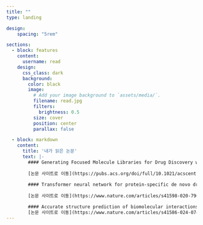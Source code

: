 ```yaml
---
title: ""
type: landing

design:
    spacing: "5rem"

sections:
  - block: features
    content:
      username: read
    design:
      css_class: dark
      background: 
        color: black
        image:
          # Add your image background to `assets/media/`.
          filename: read.jpg
          filters:
            brightness: 0.5
          size: cover
          position: center
          parallax: false

  - block: markdown
    content:
      title: '내가 읽은 논문'
      text: |-
        #### Generating Focused Molecule Libraries for Drug Discovery with Recurrent Neural Networks
        
        [논문 사이트로 이동](https://pubs.acs.org/doi/full/10.1021/acscentsci.7b00512)
        
        #### Transformer neural network for protein-specific de novo drug generation as a machine translation problem</p>
        
        [논문 사이트로 이동](https://www.nature.com/articles/s41598-020-79682-4)

        #### Accurate structure prediction of biomolecular interactions with ALphaFold3
        [논문 사이트로 이동](https://www.nature.com/articles/s41586-024-07487-w)
---
```


